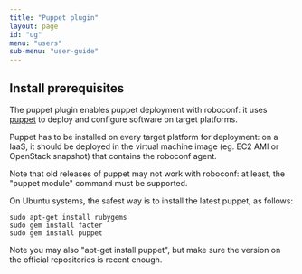 ```yaml
---
title: "Puppet plugin"
layout: page
id: "ug"
menu: "users"
sub-menu: "user-guide"
---
```


## Install prerequisites

The puppet plugin enables puppet deployment with roboconf: it uses [puppet](http://www.puppetlabs.com)
to deploy and configure software on target platforms.

Puppet has to be installed on every target platform for deployment: on a IaaS, it should be deployed in the
virtual machine image (eg. EC2 AMI or OpenStack snapshot) that contains the roboconf agent.

Note that old releases of puppet may not work with roboconf: at least, the "puppet module" command must be supported.

On Ubuntu systems, the safest way is to install the latest puppet, as follows:
```
sudo apt-get install rubygems
sudo gem install facter
sudo gem install puppet
```
Note you may also "apt-get install puppet", but make sure the version on the official repositories is
recent enough.

